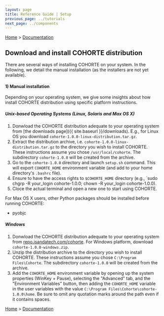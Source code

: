 ```yaml
---
layout: page
title: Reference Guide | Setup
previous_page: ../tutorials
next_page: ../components
---
```


[Home](../../../) > [Documentation](../)

## Download and install COHORTE distribution

There are several ways of installing COHORTE on your system. In the following, we detail the manual installation (as the installers are not yet available).

#### 1) Manual installation

Depending on your operating system, we give some insights about how install COHORTE distribution using specific platform instructions.

##### Unix-based Operating Systems (Linux, Solaris and Max OS X)

1. Donwload the COHORTE distribution adequate to your operating system from [the downloads page]({{ site.baseurl }}/downloads). E.g., for Linux OS you download `cohorte-1.0.0-linux-distribution.tar.gz`.
2. Extract the distribution archive, i.e. `cohorte-1.0.0-linux-distribution.tar.gz` to the directory you wish to install COHORTE. These instructions assume you chose `/usr/local/cohorte`. The subdirectory `cohorte-1.0.0` will be created from the archive.
3. Go to the `cohorte-1.0.0` directory and launch `setup.sh` command. This will export `COHORTE_HOME` environment variable (and add to your home directory's `.bashrc` file).
4. Ensure to have the access rights to `$COHORTE_HOME` directory (e.g., `sudo chgrp -R your_login cohorte-1.0.0; chown -R your_login cohorte-1.0.0).
5. Cloce the actual terminal and open a new one to start using COHORTE.

For Max OS X users, other Python packages should be installed before running COHORTE:

 * pyobjc

##### Windows

1. Donwload the COHORTE distribution adequate to your operating system from [repo.isandatech.com/cohorte](http://repo.isandatech.com/cohorte). For Windows platform, download `cohorte-1.0.0-windows.zip`.
2. Unzip the distribution archive to the directory you wish to install COHORTE. These instructions assume you chose `C:\Program Files\Cohorte`. The subdirectory `cohorte-1.0.0` will be created from the archive.
3. Add the `COHORTE_HOME` environment variable by opening up the system properties (WinKey + Pause), selecting the "Advanced" tab, and the "Environment Variables" button, then adding the `COHORTE_HOME` variable in the user variables with the value `C:\Program Files\Cohorte\cohorte-1.0.0\home`. Be sure to omit any quotation marks around the path even if it contains spaces. 






[Home](../../../) > [Documentation](../)
